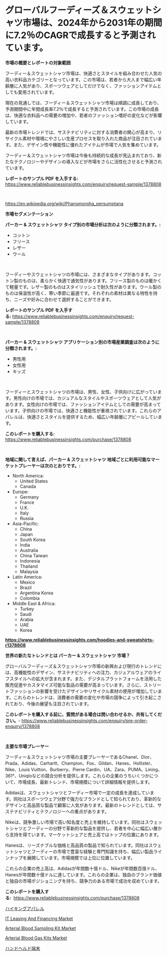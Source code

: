 <p><h1>グローバルフーディーズ＆スウェットシャツ市場は、2024年から2031年の期間に7.2％のCAGRで成長すると予測されています。</h1></p><p><strong>市場の概要とレポートの対象範囲</strong></p>
<p><p>フーディー＆スウェットシャツ市場は、快適さとスタイルを組み合わせた人気の高い衣料品カテゴリーとなっています。この市場は、若者から大人まで幅広い年齢層に人気があり、スポーツウェアとしてだけでなく、ファッションアイテムとしても愛用されています。</p><p>現在の見通しでは、フーディー＆スウェットシャツ市場は順調に成長しており、予測期間中に年間成長率7.2％で成長すると予測されています。この市場の成長は、快適な衣料品への需要の増加や、若者のファッション嗜好の変化などが影響しています。</p><p>最新の市場トレンドでは、サステナビリティに対する消費者の関心が高まり、リサイクル素材や環境にやさしい生産プロセスを取り入れた商品が注目されています。また、デザイン性や機能性に優れたアイテムが市場で人気を集めています。</p><p>フーディー＆スウェットシャツ市場は今後も持続的な成長が見込まれており、新たなテクノロジーやデザインの導入などが市場をさらに活性化させると予測されています。</p></p>
<p><strong>レポートのサンプル PDF を入手する:</strong> <a href="https://www.reliablebusinessinsights.com/enquiry/request-sample/1378808">https://www.reliablebusinessinsights.com/enquiry/request-sample/1378808</a></p>
<p>&nbsp;</p>
<p><a href="https://en.wikipedia.org/wiki/Phanomorpha_persumptana">https://en.wikipedia.org/wiki/Phanomorpha_persumptana</a></p>
<p><strong>市場セグメンテーション</strong></p>
<p><strong>パーカー & スウェットシャツ タイプ別の市場分析は次のように分類されます。:</strong></p>
<p><ul><li>コットン</li><li>フリース</li><li>レザー</li><li>ウール</li></ul></p>
<p>&nbsp;</p>
<p><p> フーディーやスウェットシャツの市場には、さまざまなタイプがあります。コットン製のものは、柔らかく快適で通気性があります。フリース製のものは暖かくて軽量です。レザー製のものはスタイリッシュで耐久性があります。ウール製のものは保温性が高く、寒い季節に最適です。それぞれの素材は異なる特性を持ち、ニーズや好みに合わせて選択することができます。</p></p>
<p><strong>レポートのサンプル PDF を入手する:</strong>&nbsp;<a href="https://www.reliablebusinessinsights.com/enquiry/request-sample/1378808">https://www.reliablebusinessinsights.com/enquiry/request-sample/1378808</a></p>
<p>&nbsp;</p>
<p><strong> パーカー & スウェットシャツ アプリケーション別の市場産業調査は次のように分類されます。:</strong></p>
<p><ul><li>男性用</li><li>女性用</li><li>キッズ</li></ul></p>
<p>&nbsp;</p>
<p><p>フーディーとスウェットシャツの市場は、男性、女性、子供向けに広がっています。男性向けの市場では、カジュアルなスタイルやスポーツウェアとして人気があります。女性向けの市場では、ファッションアイテムとしての需要が高まっています。子供向けの市場では、快適さと機能性が重視されています。これらのアパレルは、快適さとスタイルを提供するため、幅広い年齢層にアピールしています。</p></p>
<p><strong>このレポートを購入する:</strong>&nbsp; <a href="https://www.reliablebusinessinsights.com/purchase/1378808">https://www.reliablebusinessinsights.com/purchase/1378808</a></p>
<p>&nbsp;</p>
<p><strong>地域に関して言えば、パーカー & スウェットシャツ 地域ごとに利用可能なマーケットプレーヤーは次のとおりです。:</strong></p>
<p><ul>
    <li>
        North America:
        <ul>
            <li>United States</li>
            <li>Canada</li>
        </ul>
    </li>
    <li>
        Europe:
        <ul>
            <li>Germany</li>
            <li>France</li>
            <li>U.K.</li>
            <li>Italy</li>
            <li>Russia</li>
        </ul>
    </li>
    <li>
        Asia-Pacific:
        <ul>
            <li>China</li>
            <li>Japan</li>
            <li>South Korea</li>
            <li>India</li>
            <li>Australia</li>
            <li>China Taiwan</li>
            <li>Indonesia</li>
            <li>Thailand</li>
            <li>Malaysia</li>
        </ul>
    </li>
    <li>
        Latin America:
        <ul>
            <li>Mexico</li>
            <li>Brazil</li>
            <li>Argentina Korea</li>
            <li>Colombia</li>
        </ul>
    </li>
    <li>
        Middle East & Africa:
        <ul>
            <li>Turkey</li>
            <li>Saudi</li>
            <li>Arabia</li>
            <li>UAE</li>
            <li>Korea</li>
        </ul>
    </li>
    </ul></p>
<p><strong><a href="https://www.reliablebusinessinsights.com/hoodies-and-sweatshirts-r1378808">https://www.reliablebusinessinsights.com/hoodies-and-sweatshirts-r1378808</a></strong>&nbsp;</p>
<p><strong>世界の新たなトレンドとは パーカー & スウェットシャツ 市場？</strong></p>
<p><p>グローバルフーディーズ＆スウェットシャツ市場の新興および現行のトレンドには、高機能性のデザイン、サステナビリティへの注力、カジュアルウェアのライフスタイルへの拡大が含まれます。また、デジタルプラットフォームを活用した販売促進やカスタマイズ可能な製品の需要が高まっています。さらに、ストリートファッションの影響を受けたデザインやリサイクル素材の使用が増加しています。これらのトレンドは、消費者の需要の変化や市場の競争によって引き起こされており、今後の展望も注目されています。</p></p>
<p><strong>このレポートを購入する前に、質問がある場合は問い合わせるか、共有してください。</strong>- <a href="https://www.reliablebusinessinsights.com/enquiry/pre-order-enquiry/1378808">https://www.reliablebusinessinsights.com/enquiry/pre-order-enquiry/1378808</a></p>
<p>&nbsp;</p>
<p><strong>主要な市場プレーヤー</strong></p>
<p><p>フーディー＆スウェットシャツ市場の主要プレーヤーであるChanel、Dior、Prada、Adidas、Carhartt、Champion、Fox、Gildan、Hanes、Hollister、Nike、Louis Vuitton、Burberry、Pierre Cardin、UA、Zara、PUMA、Lining、361°、Uniqloなどの競合分析を提供します。これらの企業のうちいくつかについて、市場成長、最新トレンド、市場規模について詳細情報を提供します。</p><p>Adidasは、スウェットシャツとフーディー市場で一定の成長を達成しています。同社はスポーツウェア分野で強力なブランドとして知られており、革新的なデザインと高品質な製品で顧客に人気があります。最新のトレンドとしては、サステナビリティとテクノロジーへの重点があります。</p><p>Nikeは、競争激しい市場で高い知名度と売上を維持しています。同社はスウェットシャツとフーディーの分野で革新的な製品を提供し、若者を中心に幅広い層から支持を得ています。マーケットシェアと売上高ではトップの位置にあります。</p><p>Hanesは、リーズナブルな価格と高品質の製品で知られています。同社はスウェットシャツとフーディーの市場で豊富な経験と専門知識を持ち、幅広い製品ラインナップを展開しています。市場規模では上位に位置しています。</p><p>これらの企業の売上高は、Adidasが年間数十億ドル、Nikeが年間数百億ドル、Hanesが年間数十億ドルに達しています。これらの企業は、独自のブランド価値と独自の市場ポジショニングを持ち、競争力のある市場で成功を収めています。</p></p>
<p><strong>このレポートを購入する:</strong>&nbsp;&nbsp;<a href="https://www.reliablebusinessinsights.com/purchase/1378808">https://www.reliablebusinessinsights.com/purchase/1378808</a></p>
<p><p><a href="https://github.com/DanykaKilback/Market-Research-Report-List-2/blob/main/9896359792.md">ハイキングアパレル</a></p><p><a href="https://issuu.com/reportprime-2/docs/it-leasing-and-financing-market-size-2030.pptx">IT Leasing And Financing Market</a></p><p><a href="https://github.com/ajiariaa/Market-Research-Report-List-1/blob/main/arterial-blood-sampling-kit-market.md">Arterial Blood Sampling Kit Market</a></p><p><a href="https://github.com/niyotibauri9/Market-Research-Report-List-1/blob/main/arterial-blood-gas-kits-market.md">Arterial Blood Gas Kits Market</a></p><p><a href="https://github.com/RandallRunte2023/Market-Research-Report-List-2/blob/main/3097626791.md">ハンドヘルド端末</a></p></p>